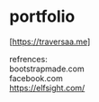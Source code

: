 # portfolio
[https://traversaa.me]



refrences:<br>
bootstrapmade.com<br>
facebook.com<br>
https://elfsight.com/
